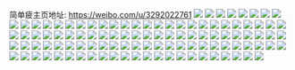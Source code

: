 简单疲主页地址: https://weibo.com/u/3292022761 
![](https://wx4.sinaimg.cn/mw2000/c43847e9ly1h95qnmm20tj21400u0n3o.jpg) 
![](https://wx4.sinaimg.cn/mw2000/c43847e9ly1h87qg2hzcoj21400u0gtt.jpg) 
![](https://wx4.sinaimg.cn/mw2000/c43847e9gy1gy90r5obvuj20u01cjjz6.jpg) 
![](https://wx4.sinaimg.cn/mw2000/c43847e9gy1gtk1xp11d5j21400u07d5.jpg) 
![](https://wx4.sinaimg.cn/mw2000/c43847e9gy1gszbsefvqgj20n00n0wg1.jpg) 
![](https://wx4.sinaimg.cn/mw2000/c43847e9gy1gqj7dr8lt1j21400u0nac.jpg) 
![](https://wx4.sinaimg.cn/mw2000/c43847e9gy1gq23cf8hwdj21400u0tiu.jpg) 
![](https://wx4.sinaimg.cn/mw2000/c43847e9gy1gkxtqwqaa3j22c02c0000.jpg) 
![](https://wx4.sinaimg.cn/mw2000/c43847e9gy1gjhv6mghhvj21400u0qim.jpg) 
![](https://wx4.sinaimg.cn/mw2000/c43847e9ly1gjgxvdedysj23402c0hdu.jpg) 
![](https://wx4.sinaimg.cn/mw2000/c43847e9ly1gjgxvfsum1j23402c0qv5.jpg) 
![](https://wx4.sinaimg.cn/mw2000/c43847e9ly1gjgxvh24ckj23402c07wi.jpg) 
![](https://wx4.sinaimg.cn/mw2000/c43847e9ly1gjgxvjyx72j23402c0e82.jpg) 
![](https://wx4.sinaimg.cn/mw2000/c43847e9ly1gjgxvnh61xj23402c01l0.jpg) 
![](https://wx4.sinaimg.cn/mw2000/c43847e9ly1gjgxvp9inyj23402c04qq.jpg) 
![](https://wx4.sinaimg.cn/mw2000/c43847e9gy1gjfwigmcgtj21400u0arz.jpg) 
![](https://wx4.sinaimg.cn/mw2000/c43847e9gy1gjfwih9p9lj21400u0n7m.jpg) 
![](https://wx4.sinaimg.cn/mw2000/c43847e9gy1gjfwihxjoij20u00u00zr.jpg) 
![](https://wx4.sinaimg.cn/mw2000/c43847e9gy1gjfwiij2bfj21400u0ndg.jpg) 
![](https://wx4.sinaimg.cn/mw2000/c43847e9gy1gjfwijd5ejj21400u0k6n.jpg) 
![](https://wx4.sinaimg.cn/mw2000/c43847e9gy1gjfwikb9wwj21400u0wxr.jpg) 
![](https://wx4.sinaimg.cn/mw2000/c43847e9gy1gjfwilimssj21400u0kbn.jpg) 
![](https://wx4.sinaimg.cn/mw2000/c43847e9gy1gjfwiff49sj20u0140h5h.jpg) 
![](https://wx4.sinaimg.cn/mw2000/c43847e9gy1gjfwim5j2uj21400u0k0n.jpg) 
![](https://wx4.sinaimg.cn/mw2000/c43847e9gy1gi33lq0wk3j21400u0gwf.jpg) 
![](https://wx4.sinaimg.cn/mw2000/c43847e9gy1gi33ltjohpj21400u0tjx.jpg) 
![](https://wx4.sinaimg.cn/mw2000/c43847e9gy1gi33lwqt17j21400u0dqa.jpg) 
![](https://wx4.sinaimg.cn/mw2000/c43847e9gy1gi33m271zzj21400u0gvf.jpg) 
![](https://wx4.sinaimg.cn/mw2000/c43847e9gy1gi33m6vkmaj21400u0dsu.jpg) 
![](https://wx4.sinaimg.cn/mw2000/c43847e9gy1gi33ln00mmj21400u0156.jpg) 
![](https://wx4.sinaimg.cn/mw2000/c43847e9gy1gi2ggy3xyjj20u014012m.jpg) 
![](https://wx4.sinaimg.cn/mw2000/c43847e9ly1gi0dccwommj20o30zm146.jpg) 
![](https://wx4.sinaimg.cn/mw2000/c43847e9gy1ghycx7li1jj20u00u0126.jpg) 
![](https://wx4.sinaimg.cn/mw2000/c43847e9gy1ghycx8omlhj20u00u0ajz.jpg) 
![](https://wx4.sinaimg.cn/mw2000/c43847e9gy1ghycx6t1qjj21400u017i.jpg) 
![](https://wx4.sinaimg.cn/mw2000/c43847e9ly1ghxc2kqatbj22c02c0b29.jpg) 
![](https://wx4.sinaimg.cn/mw2000/c43847e9ly1ghx2i9qf3gj20u01407hi.jpg) 
![](https://wx4.sinaimg.cn/mw2000/c43847e9gy1ghux3mm42aj20iz05maa8.jpg) 
![](https://wx4.sinaimg.cn/mw2000/c43847e9gy1ghj4xhh9loj20u00u0jw4.jpg) 
![](https://wx4.sinaimg.cn/mw2000/c43847e9gy1ghj4xi2iylj21400u07bn.jpg) 
![](https://wx4.sinaimg.cn/mw2000/c43847e9gy1ghj4xih0q5j20u00u0n1k.jpg) 
![](https://wx4.sinaimg.cn/mw2000/c43847e9gy1ghj4xivqfrj20u00u078p.jpg) 
![](https://wx4.sinaimg.cn/mw2000/c43847e9gy1ghj4xjeu9tj20u00u0gq5.jpg) 
![](https://wx4.sinaimg.cn/mw2000/c43847e9gy1ghj4xjv6t9j20u00u0aei.jpg) 
![](https://wx4.sinaimg.cn/mw2000/c43847e9gy1ghj4xh2nc5j20u00u0q78.jpg) 
![](https://wx4.sinaimg.cn/mw2000/c43847e9gy1ghj4xkb873j20u00u0455.jpg) 
![](https://wx4.sinaimg.cn/mw2000/c43847e9gy1ghj4xktyntj20u00u0gqh.jpg) 
![](https://wx4.sinaimg.cn/mw2000/c43847e9gy1ggkrz13v4jj20u00u0104.jpg) 
![](https://wx4.sinaimg.cn/mw2000/c43847e9gy1ggkcxga3c9j21hc0u017x.jpg) 
![](https://wx4.sinaimg.cn/mw2000/c43847e9ly1gghdtvjo1oj209q0a70ta.jpg) 
![](https://wx4.sinaimg.cn/mw2000/c43847e9gy1gfr558zkusj20u00u0dnu.jpg) 
![](https://wx4.sinaimg.cn/mw2000/c43847e9gy1gfm1u1kl7hj20u0140tjr.jpg) 
![](https://wx4.sinaimg.cn/mw2000/c43847e9ly1gfcdrmtq5zj20u0140alt.jpg) 
![](https://wx4.sinaimg.cn/mw2000/c43847e9gy1gdci46xhblj20u01407gq.jpg) 
![](https://wx4.sinaimg.cn/mw2000/c43847e9gy1gcd58zfnp2j20jg0ietaa.jpg) 
![](https://wx4.sinaimg.cn/mw2000/c43847e9gy1gaykinx4e2j20gl0glwfy.jpg) 
![](https://wx4.sinaimg.cn/mw2000/c43847e9ly1ga6jjhe1g3j21ds0n0e83.jpg) 
![](https://wx4.sinaimg.cn/mw2000/c43847e9gy1g7xfcrf626j23402c0hdt.jpg) 
![](https://wx4.sinaimg.cn/mw2000/c43847e9gy1g7xfd1lfyjj23402c04qq.jpg) 
![](https://wx4.sinaimg.cn/mw2000/c43847e9gy1g7xfcpfikdj21490o4wpp.jpg) 
![](https://wx4.sinaimg.cn/mw2000/c43847e9gy1g7xfdbj706j23402c07wi.jpg) 
![](https://wx4.sinaimg.cn/mw2000/c43847e9gy1g7vtaojyhsj21hc0u0dt5.jpg) 
![](https://wx4.sinaimg.cn/mw2000/c43847e9gy1g7vtapqad7j21400u0jyp.jpg) 
![](https://wx4.sinaimg.cn/mw2000/c43847e9ly1g7umtlt53kj20u00u0449.jpg) 
![](https://wx4.sinaimg.cn/mw2000/c43847e9gy1g7ddtzj7izj20n006mt97.jpg) 
![](https://wx4.sinaimg.cn/mw2000/c43847e9gy1g60vebngi0j20ku0kun0h.jpg) 
![](https://wx4.sinaimg.cn/mw2000/c43847e9gy1g5aiqnehbsj20vk0ty0y6.jpg) 
![](https://wx4.sinaimg.cn/mw2000/c43847e9gy1g2arpgztssj213y0u0gwf.jpg) 
![](https://wx4.sinaimg.cn/mw2000/c43847e9gy1g1fienfytcj20u013y11u.jpg) 
![](https://wx4.sinaimg.cn/mw2000/c43847e9ly1g1au3lzpevj20u00u0jws.jpg) 
![](https://wx4.sinaimg.cn/mw2000/c43847e9ly1g18918pfihj22c02c0hdu.jpg) 
![](https://wx4.sinaimg.cn/mw2000/c43847e9ly1g18910qiqij22c02c0hdu.jpg) 
![](https://wx4.sinaimg.cn/mw2000/c43847e9ly1g1891c2qckj23402c0npd.jpg) 
![](https://wx4.sinaimg.cn/mw2000/c43847e9ly1g1891lwxfej23402c0qv5.jpg) 
![](https://wx4.sinaimg.cn/mw2000/c43847e9gy1g0ndgoym5gj21780u0tit.jpg) 
![](https://wx4.sinaimg.cn/mw2000/c43847e9gy1fzvybdko8kj20u013y4b0.jpg) 
![](https://wx4.sinaimg.cn/mw2000/c43847e9gy1fybmkxkl88j21f40qo4hi.jpg) 
![](https://wx4.sinaimg.cn/mw2000/c43847e9gy1fy8491q4etj20n01dsq74.jpg) 
![](https://wx4.sinaimg.cn/mw2000/c43847e9gy1fxdvztg9exj20j604smxr.jpg) 
![](https://wx4.sinaimg.cn/mw2000/c43847e9ly1fulgh5e8aij23402c0npe.jpg) 
![](https://wx4.sinaimg.cn/mw2000/c43847e9ly1fulgh6jworj23402c0u0y.jpg) 
![](https://wx4.sinaimg.cn/mw2000/c43847e9ly1fulgh7hq2dj23402c0u0x.jpg) 
![](https://wx4.sinaimg.cn/mw2000/c43847e9ly1fulgh8uzl7j23402c0kjm.jpg) 
![](https://wx4.sinaimg.cn/mw2000/c43847e9ly1fulgh9yezvj23402c07wi.jpg) 
![](https://wx4.sinaimg.cn/mw2000/c43847e9ly1fulgisq697j20u013y441.jpg) 
![](https://wx4.sinaimg.cn/mw2000/c43847e9gy1ftez03cfppj20rs0kuwhz.jpg) 
![](https://wx4.sinaimg.cn/mw2000/c43847e9gy1friayv23ztj20j60j6t9n.jpg) 
![](https://wx4.sinaimg.cn/mw2000/c43847e9gy1fr8wyh4jvtj20oi0i275o.jpg) 
![](https://wx4.sinaimg.cn/mw2000/c43847e9gy1fr13jujdlpj20qo0zigrl.jpg) 
![](https://wx4.sinaimg.cn/mw2000/c43847e9gy1fqws9spgmyj20qo0qon21.jpg) 
![](https://wx4.sinaimg.cn/mw2000/c43847e9gy1fqws9qc5fmj20qo0qotef.jpg) 
![](https://wx4.sinaimg.cn/mw2000/c43847e9gy1fqws9roymlj20qo0zk110.jpg) 
![](https://wx4.sinaimg.cn/mw2000/c43847e9gy1fqws9pczkrj20qo0qon20.jpg) 
![](https://wx4.sinaimg.cn/mw2000/c43847e9gy1fpqjk3uuw1j20zk0qoanv.jpg) 
![](https://wx4.sinaimg.cn/mw2000/c43847e9gy1fpqjk5yi13j20qo0qoai6.jpg) 
![](https://wx4.sinaimg.cn/mw2000/c43847e9gy1fpqjk890lxj20zk0qoguj.jpg) 
![](https://wx4.sinaimg.cn/mw2000/c43847e9gy1fpqjkacqd5j20zk0qo46r.jpg) 
![](https://wx4.sinaimg.cn/mw2000/c43847e9gy1fpqjkcxpfbj20qo0qoqbo.jpg) 
![](https://wx4.sinaimg.cn/mw2000/c43847e9gy1fpqjkf0ecuj20zk0qo7b6.jpg) 
![](https://wx4.sinaimg.cn/mw2000/c43847e9gy1fpqjkhq1mej21kw0iax5s.jpg) 
![](https://wx4.sinaimg.cn/mw2000/c43847e9gy1fpqjkj75lij20zk0qogr9.jpg) 
![](https://wx4.sinaimg.cn/mw2000/c43847e9gy1fpqjk1m6fgj20qo0qon3p.jpg) 
![](https://wx4.sinaimg.cn/mw2000/c43847e9gy1fpn4efsc0bj20qo0qoteg.jpg) 
![](https://wx4.sinaimg.cn/mw2000/c43847e9gy1fpmoi8pnagj20qo0qo44g.jpg) 
![](https://wx4.sinaimg.cn/mw2000/c43847e9gy1fpj2ktll9gj20qo0qo44z.jpg) 
![](https://wx4.sinaimg.cn/mw2000/c43847e9gy1fp6hbkfh2uj20qo0zidnj.jpg) 
